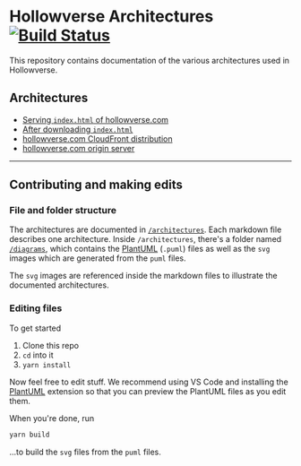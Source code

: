 # Hollowverse Architectures [![Build Status](https://travis-ci.org/hollowverse/architecture.svg?branch=master)](https://travis-ci.org/hollowverse/architecture)

This repository contains documentation of the various architectures used in Hollowverse.

## Architectures

* [Serving `index.html` of hollowverse.com](./architectures/serveIndexHtml.md)
* [After downloading `index.html`](./architectures/afterDownloadingIndexHtml.md)
* [hollowverse.com CloudFront distribution](./architectures/hollowverseComCloudFront.md)
* [hollowverse.com origin server](./architectures/originServer.md)

---

## Contributing and making edits

### File and folder structure

The architectures are documented in [`/architectures`](./architectures). Each markdown file describes one architecture. Inside `/architectures`, there's a folder named [`/diagrams`](./architectures/diagrams), which contains the [PlantUML](http://plantuml.com/) (`.puml`) files as well as the `svg` images which are generated from the `puml` files.

The `svg` images are referenced inside the markdown files to illustrate the documented architectures.

### Editing files

To get started

1.  Clone this repo
1.  `cd` into it
1.  `yarn install`

Now feel free to edit stuff. We recommend using VS Code and installing the [PlantUML](https://marketplace.visualstudio.com/items?itemName=jebbs.plantuml) extension so that you can preview the PlantUML files as you edit them.

When you're done, run

```bash
yarn build
```

...to build the `svg` files from the `puml` files.

